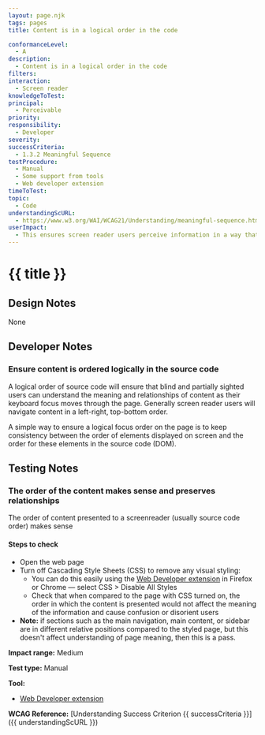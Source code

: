 ```yaml
---
layout: page.njk
tags: pages
title: Content is in a logical order in the code

conformanceLevel:
  - A
description:
  - Content is in a logical order in the code
filters:
interaction:
  - Screen reader
knowledgeToTest:
principal:
  - Perceivable
priority:
responsibility:
  - Developer
severity:
successCriteria:
  - 1.3.2 Meaningful Sequence
testProcedure:
  - Manual
  - Some support from tools
  - Web developer extension
timeToTest:
topic:
  - Code
understandingScURL:
  - https://www.w3.org/WAI/WCAG21/Understanding/meaningful-sequence.html
userImpact:
  - This ensures screen reader users perceive information in a way that is logical and which is consistent with the page as experienced visually
---
```


# {{ title }}

## Design Notes

None

## Developer Notes

### Ensure content is ordered logically in the source code

A logical order of source code will ensure that blind and partially sighted users can understand the meaning and relationships of content as their keyboard focus moves through the page. Generally screen reader users will navigate content in a left-right, top-bottom order.

A simple way to ensure a logical focus order on the page is to keep consistency between the order of elements displayed on screen and the order for these elements in the source code (DOM).

## Testing Notes

### The order of the content makes sense and preserves relationships

The order of content presented to a screenreader (usually source code order) makes sense

#### Steps to check

- Open the web page
- Turn off Cascading Style Sheets (CSS) to remove any visual styling:
    - You can do this easily using the [Web Developer extension](https://chrome.google.com/webstore/detail/web-developer/bfbameneiokkgbdmiekhjnmfkcnldhhm?hl=en) in Firefox or Chrome — select CSS > Disable All Styles
    - Check that when compared to the page with CSS turned on, the order in which the content is presented would not affect the meaning of the information and cause confusion or disorient users
- **Note:** if sections such as the main navigation, main content, or sidebar are in different relative positions compared to the styled page, but this doesn't affect understanding of page meaning, then this is a pass.

**Impact range:** Medium

**Test type:** Manual

**Tool:**

- [Web Developer extension](https://chrome.google.com/webstore/detail/web-developer/bfbameneiokkgbdmiekhjnmfkcnldhhm?hl=en)

**WCAG Reference:** [Understanding Success Criterion {{ successCriteria }}]({{ understandingScURL }})
